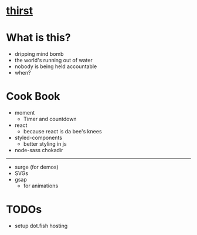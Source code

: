 # [thirst](https://thirst.dot.fish)

# What is this?
- dripping mind bomb
- the world's running out of water
- nobody is being held accountable
- when?

# Cook Book

- moment
  - Timer and countdown
- react
  - because react is da bee's knees
- styled-components
  - better styling in js
- node-sass chokadir

---

- surge (for demos)
- SVGs
- gsap
  - for animations

# TODOs
- setup dot.fish hosting
